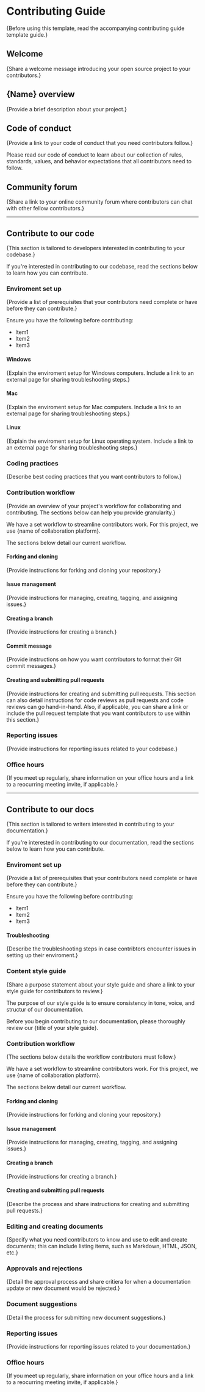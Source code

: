 # Contributing Guide

{Before using this template, read the accompanying contributing guide template guide.}

## Welcome

{Share a welcome message introducing your open source project to your contributors.}

## {Name} overview

{Provide a brief description about your project.}

## Code of conduct

{Provide a link to your code of conduct that you need contributors follow.}

Please read our code of conduct to learn about our collection of rules, standards, values, and behavior expectations that all contributors need to follow.

## Community forum

{Share a link to your online community forum where contributors can chat with other fellow contributors.}

---

## Contribute to our code

{This section is tailored to developers interested in contributing to your codebase.}

If you're interested in contributing to our codebase, read the sections below to learn how you can contribute.

### Enviroment set up

{Provide a list of prerequisites that your contributors need complete or have before they can contribute.}

Ensure you have the following before contributing:

- Item1
- Item2
- Item3

#### Windows

{Explain the enviroment setup for Windows computers. Include a link to an external page for sharing troubleshooting steps.}

#### Mac

{Explain the enviroment setup for Mac computers. Include a link to an external page for sharing troubleshooting steps.}

#### Linux

{Explain the enviroment setup for Linux operating system. Include a link to an external page for sharing troubleshooting steps.}

### Coding practices

{Describe best coding practices that you want contributors to follow.}

### Contribution workflow

{Provide an overview of your project's workflow for collaborating and contributing. The sections below can help you provide granularity.}

We have a set workflow to streamline contributors work. For this project, we use {name of collaboration platform}.

The sections below detail our current workflow.

#### Forking and cloning

{Provide instructions for forking and cloning your repository.}

#### Issue management

{Provide instructions for managing, creating, tagging, and assigning issues.}

#### Creating a branch

{Provide instructions for creating a branch.}

#### Commit message

{Provide instructions on how you want contributors to format their Git commit messages.}

#### Creating and submitting pull requests

{Provide instructions for creating and submitting pull requests. This section can also detail instructions for code reviews as pull requests and code reviews can go hand-in-hand. Also, if applicable, you can share a link or include the pull request template that you want contributors to use within this section.}

### Reporting issues

{Provide instructions for reporting issues related to your codebase.}

### Office hours

{If you meet up regularly, share information on your office hours and a link to a reocurring meeting invite, if applicable.}

---

## Contribute to our docs

{This section is tailored to writers interested in contributing to your documentation.}

If you're interested in contributing to our documentation, read the sections below to learn how you can contribute.

### Enviroment set up

{Provide a list of prerequisites that your contributors need complete or have before they can contribute.}

Ensure you have the following before contributing:

- Item1
- Item2
- Item3

#### Troubleshooting

{Describe the troubleshooting steps in case contribtors encounter issues in setting up their enviroment.}

### Content style guide

{Share a purpose statement about your style guide and share a link to your style guide for contributors to review.}

The purpose of our style guide is to ensure consistency in tone, voice, and structur of our documentation.

Before you begin contributing to our documentation, please thoroughly review our {title of your style guide}.

### Contribution workflow

{The sections below details the workflow contributors must follow.}

We have a set workflow to streamline contributors work. For this project, we use {name of collaboration platform}.

The sections below detail our current workflow.

#### Forking and cloning

{Provide instructions for forking and cloning your repository.}

#### Issue management

{Provide instructions for managing, creating, tagging, and assigning issues.}

#### Creating a branch

{Provide instructions for creating a branch.}

#### Creating and submitting pull requests

{Describe the process and share instructions for creating and submitting pull requests.}

### Editing and creating documents

{Specify what you need contributors to know and use to edit and create documents; this can include listing items, such as Markdown, HTML, JSON, etc.}

### Approvals and rejections

{Detail the approval process and share critiera for when a documentation update or new document would be rejected.}

### Document suggestions

{Detail the process for submitting new document suggestions.}

### Reporting issues

{Provide instructions for reporting issues related to your documentation.}

### Office hours

{If you meet up regularly, share information on your office hours and a link to a reocurring meeting invite, if applicable.}
